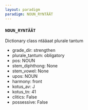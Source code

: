 ```yaml
---
layout: paradigm
paradigm: NOUN_RYNTÄÄT
---
```

### ` NOUN_RYNTÄÄT `

Dictionary class ntääaat plurale tantum
* grade_dir: strengthen
* plurale_tantum: obligatory
* pos: NOUN
* stem_diphthong: None
* stem_vowel: None
* upos: NOUN
* harmony: front
* kotus_av: J
* kotus_tn: 41
* clitics: False
* possessive: False
